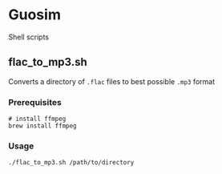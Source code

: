 # Guosim

Shell scripts

## flac_to_mp3.sh

Converts a directory of `.flac` files to best possible `.mp3` format

### Prerequisites

```shell
# install ffmpeg
brew install ffmpeg
```

### Usage

```shell
./flac_to_mp3.sh /path/to/directory
```